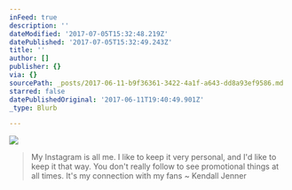 ```yaml
---
inFeed: true
description: ''
dateModified: '2017-07-05T15:32:48.219Z'
datePublished: '2017-07-05T15:32:49.243Z'
title: ''
author: []
publisher: {}
via: {}
sourcePath: _posts/2017-06-11-b9f36361-3422-4a1f-a643-dd8a93ef9586.md
starred: false
datePublishedOriginal: '2017-06-11T19:40:49.901Z'
_type: Blurb

---
```

![](https://the-grid-user-content.s3-us-west-2.amazonaws.com/ba553553-9bed-4452-84d4-ad5fab28d903.jpg)

> My Instagram is all me. I like to keep it very personal, and I'd like to keep it that way. You don't really follow to see promotional things at all times. It's my connection with my fans ~ Kendall Jenner